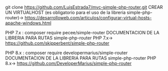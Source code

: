 git clone https://github.com/LuisEstrada7/mvc-simple-php-router.git
CREAR UN VIRTUALHOST (es obligatorio para el uso de la libreria simple-php-router)-> https://desarrolloweb.com/articulos/configurar-virtual-hosts-apache-windows.html


PHP 7.x : 
composer require pecee/simple-router
DOCUMENTACION DE LA LIBRERIA PARA RUTAS simple-php-router PHP 7.x-> https://github.com/skipperbent/simple-php-router 

PHP 8.x : 
composer require developermarius/simple-router
DOCUMENTACION DE LA LIBRERIA PARA RUTAS simple-php-router PHP 8.x-> https://github.com/DeveloperMarius/simple-php-router